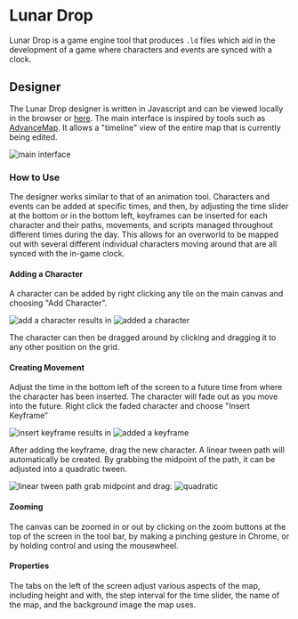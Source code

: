 # Lunar Drop
Lunar Drop is a game engine tool that produces ```.ld``` files which aid in the development of a game where characters and events are synced with a clock. 

## Designer
The Lunar Drop designer is written in Javascript and can be viewed locally in the browser or [here](http://vgmoose.github.io/lunar-drop). The main interface is inspired by tools such as [AdvanceMap](http://ampage.no-ip.info/index.php?seite=home). It allows a "timeline" view of the entire map that is currently being edited.

![main interface](http://i.imgur.com/ZT3Pduj.png)

### How to Use
The designer works similar to that of an animation tool. Characters and events can be added at specific times, and then, by adjusting the time slider at the bottom or in the bottom left, keyframes can be inserted for each character and their paths, movements, and scripts managed throughout different times during the day. This allows for an overworld to be mapped out with several different individual characters moving around that are all synced with the in-game clock.

#### Adding a Character
A character can be added by right clicking any tile on the main canvas and choosing "Add Character".

![add a character](http://i.imgur.com/35vb7O4.png) results in ![added a character](http://i.imgur.com/pdabrBq.png)

The character can then be dragged around by clicking and dragging it to any other position on the grid.

#### Creating Movement
Adjust the time in the bottom left of the screen to a future time from where the character has been inserted. The character will fade out as you move into the future. Right click the faded character and choose "Insert Keyframe"

![insert keyframe](http://i.imgur.com/Ysjg34Y.png) results in ![added a keyframe](http://i.imgur.com/qQ0kZGo.png)

After adding the keyframe, drag the new character. A linear tween path will automatically be created. By grabbing the midpoint of the path, it can be adjusted into a quadratic tween.

![linear tween path](http://i.imgur.com/OZBzCBD.png) grab midpoint and drag: ![quadratic](http://i.imgur.com/CbWfRDz.png)

#### Zooming
The canvas can be zoomed in or out by clicking on the zoom buttons at the top of the screen in the tool bar, by making a pinching gesture in Chrome, or by holding control and using the mousewheel.

#### Properties
The tabs on the left of the screen adjust various aspects of the map, including height and with, the step interval for the time slider, the name of the map, and the background image the map uses.
